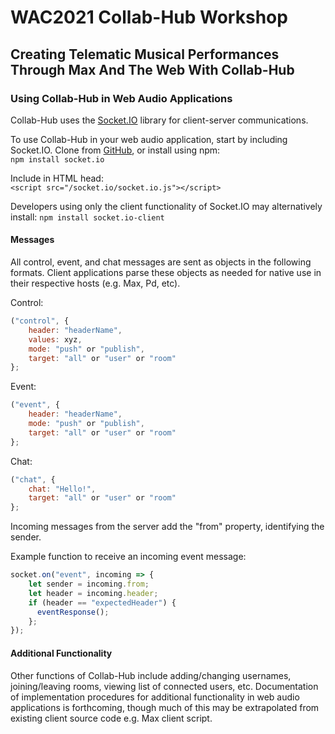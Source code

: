 # WAC2021 Collab-Hub Workshop
## Creating Telematic Musical Performances Through Max And The Web With Collab-Hub

### Using Collab-Hub in Web Audio Applications

Collab-Hub uses the [Socket.IO](https://socket.io/) library for client-server communications.

To use Collab-Hub in your web audio application, start by including Socket.IO.
Clone from [GitHub](https://github.com/socketio/socket.io), or install using npm:  
`npm install socket.io`  

Include in HTML head:  
`<script src="/socket.io/socket.io.js"></script>`  

Developers using only the client functionality of Socket.IO may alternatively install:
`npm install socket.io-client`

#### Messages
All control, event, and chat messages are sent as objects in the following formats. Client applications parse these objects as needed for native use in their respective hosts (e.g. Max, Pd, etc).

Control:  
```Javascript
("control", {
    header: "headerName",
    values: xyz,
    mode: "push" or "publish",
    target: "all" or "user" or "room"
};
```  

Event:  
```Javascript
("event", {
    header: "headerName",
    mode: "push" or "publish",
    target: "all" or "user" or "room"
};
```  

Chat:  
```Javascript
("chat", {
    chat: "Hello!",
    target: "all" or "user" or "room"
};
```  

Incoming messages from the server add the "from" property, identifying the sender.  

Example function to receive an incoming event message:
```Javascript
socket.on("event", incoming => {
    let sender = incoming.from;
    let header = incoming.header;
    if (header == "expectedHeader") {
      eventResponse();
    };
});
```


#### Additional Functionality
Other functions of Collab-Hub include adding/changing usernames, joining/leaving rooms, viewing list of connected users, etc. Documentation of implementation procedures for additional functionality in web audio applications is forthcoming, though much of this may be extrapolated from existing client source code e.g. Max client script.